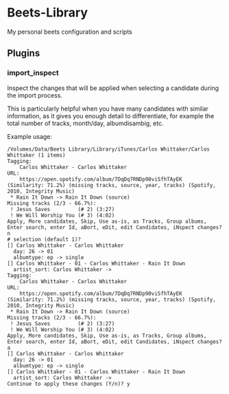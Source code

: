 # Beets-Library

My personal beets configuration and scripts

## Plugins

### import_inspect

Inspect the changes that will be applied when selecting a candidate during the import process.

This is particularly helpful when you have many candidates with similar information, as it gives you enough detail to differentiate, for example the total number of tracks, month/day, albumdisambig, etc.

Example usage:
```
/Volumes/Data/Beets Library/Library/iTunes/Carlos Whittaker/Carlos Whittaker (1 items)
Tagging:
    Carlos Whittaker - Carlos Whittaker
URL:
    https://open.spotify.com/album/7DqDq7RNDp90viSfhTAyEK
(Similarity: 71.2%) (missing tracks, source, year, tracks) (Spotify, 2010, Integrity Music)
 * Rain It Down -> Rain It Down (source)
Missing tracks (2/3 - 66.7%):
 ! Jesus Saves         (# 2) (3:27)
 ! We Will Worship You (# 3) (4:02)
Apply, More candidates, Skip, Use as-is, as Tracks, Group albums,
Enter search, enter Id, aBort, eDit, edit Candidates, iNspect changes? n
# selection (default 1)? 
[] Carlos Whittaker - Carlos Whittaker
  day: 26 -> 01
  albumtype: ep -> single
[] Carlos Whittaker - 01 - Carlos Whittaker - Rain It Down
  artist_sort: Carlos Whittaker -> 
Tagging:
    Carlos Whittaker - Carlos Whittaker
URL:
    https://open.spotify.com/album/7DqDq7RNDp90viSfhTAyEK
(Similarity: 71.2%) (missing tracks, source, year, tracks) (Spotify, 2010, Integrity Music)
 * Rain It Down -> Rain It Down (source)
Missing tracks (2/3 - 66.7%):
 ! Jesus Saves         (# 2) (3:27)
 ! We Will Worship You (# 3) (4:02)
Apply, More candidates, Skip, Use as-is, as Tracks, Group albums,
Enter search, enter Id, aBort, eDit, edit Candidates, iNspect changes? a
[] Carlos Whittaker - Carlos Whittaker
  day: 26 -> 01
  albumtype: ep -> single
[] Carlos Whittaker - 01 - Carlos Whittaker - Rain It Down
  artist_sort: Carlos Whittaker -> 
Continue to apply these changes (Y/n)? y
```
